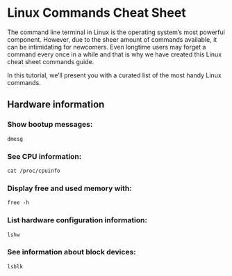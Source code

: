 # Linux Commands Cheat Sheet 

The command line terminal in Linux is the operating system’s most powerful component. However, due to the sheer amount of commands available, it can be intimidating for newcomers. Even longtime users may forget a command every once in a while and that is why we have created this Linux cheat sheet commands guide.

In this tutorial, we’ll present you with a curated list of the most handy Linux commands. 

## Hardware information

### Show bootup messages:

`dmesg`

### See CPU information:

`cat /proc/cpuinfo`

### Display free and used memory with:

`free -h`

### List hardware configuration information:

`lshw`

### See information about block devices:

`lsblk`
